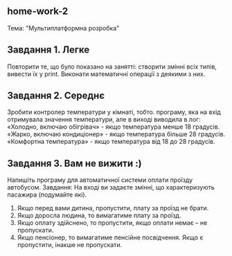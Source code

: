 ## home-work-2
Тема: "Мультиплатформна розробка"

## Завдання 1. Легке
Повторити те, що було показано на занятті: створити змінні всіх типів, вивести їх у print. Виконати
математичні операції з деякими з них.

## Завдання 2. Середнє
Зробити контролер температури у кімнаті, тобто. програму, яка на вхід отримувала значення
температури, але в виході виводила в лог:
«Холодно, включаю обігрівач» - якщо температура менше 18 градусів.
«Жарко, включаю кондиціонер» - якщо температура більше 28 градусів.
«Комфортна температура» - якщо температура від 18 до 28 градусів.

## Завдання 3. Вам не вижити :)
Напишіть програму для автоматичної системи оплати проїзду автобусом.
Завдання: На вході ви задаєте змінні, що характеризують пасажира (подумайте які).
1) Якщо перед вами дитина, пропустити, плату за проїзд не брати.
2) Якщо доросла людина, то вимагатиме плату за проїзд.
3) Якщо оплату здійснено, то пропустити, якщо оплати немає – не пропускати.
4) Якщо пенсіонер, то вимагатиме пенсійне посвідчення. Якщо є пропустити, інакше не пропускати.
